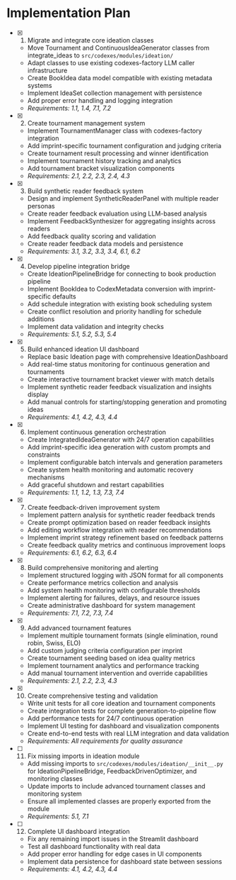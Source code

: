 # Implementation Plan

- [x] 1. Migrate and integrate core ideation classes
  - Move Tournament and ContinuousIdeaGenerator classes from integrate_ideas to `src/codexes/modules/ideation/`
  - Adapt classes to use existing codexes-factory LLM caller infrastructure
  - Create BookIdea data model compatible with existing metadata systems
  - Implement IdeaSet collection management with persistence
  - Add proper error handling and logging integration
  - _Requirements: 1.1, 1.4, 7.1, 7.2_

- [x] 2. Create tournament management system
  - Implement TournamentManager class with codexes-factory integration
  - Add imprint-specific tournament configuration and judging criteria
  - Create tournament result processing and winner identification
  - Implement tournament history tracking and analytics
  - Add tournament bracket visualization components
  - _Requirements: 2.1, 2.2, 2.3, 2.4, 4.3_

- [x] 3. Build synthetic reader feedback system
  - Design and implement SyntheticReaderPanel with multiple reader personas
  - Create reader feedback evaluation using LLM-based analysis
  - Implement FeedbackSynthesizer for aggregating insights across readers
  - Add feedback quality scoring and validation
  - Create reader feedback data models and persistence
  - _Requirements: 3.1, 3.2, 3.3, 3.4, 6.1, 6.2_

- [x] 4. Develop pipeline integration bridge
  - Create IdeationPipelineBridge for connecting to book production pipeline
  - Implement BookIdea to CodexMetadata conversion with imprint-specific defaults
  - Add schedule integration with existing book scheduling system
  - Create conflict resolution and priority handling for schedule additions
  - Implement data validation and integrity checks
  - _Requirements: 5.1, 5.2, 5.3, 5.4_

- [x] 5. Build enhanced ideation UI dashboard
  - Replace basic Ideation page with comprehensive IdeationDashboard
  - Add real-time status monitoring for continuous generation and tournaments
  - Create interactive tournament bracket viewer with match details
  - Implement synthetic reader feedback visualization and insights display
  - Add manual controls for starting/stopping generation and promoting ideas
  - _Requirements: 4.1, 4.2, 4.3, 4.4_

- [x] 6. Implement continuous generation orchestration
  - Create IntegratedIdeaGenerator with 24/7 operation capabilities
  - Add imprint-specific idea generation with custom prompts and constraints
  - Implement configurable batch intervals and generation parameters
  - Create system health monitoring and automatic recovery mechanisms
  - Add graceful shutdown and restart capabilities
  - _Requirements: 1.1, 1.2, 1.3, 7.3, 7.4_

- [x] 7. Create feedback-driven improvement system
  - Implement pattern analysis for synthetic reader feedback trends
  - Create prompt optimization based on reader feedback insights
  - Add editing workflow integration with reader recommendations
  - Implement imprint strategy refinement based on feedback patterns
  - Create feedback quality metrics and continuous improvement loops
  - _Requirements: 6.1, 6.2, 6.3, 6.4_

- [x] 8. Build comprehensive monitoring and alerting
  - Implement structured logging with JSON format for all components
  - Create performance metrics collection and analysis
  - Add system health monitoring with configurable thresholds
  - Implement alerting for failures, delays, and resource issues
  - Create administrative dashboard for system management
  - _Requirements: 7.1, 7.2, 7.3, 7.4_

- [x] 9. Add advanced tournament features
  - Implement multiple tournament formats (single elimination, round robin, Swiss, ELO)
  - Add custom judging criteria configuration per imprint
  - Create tournament seeding based on idea quality metrics
  - Implement tournament analytics and performance tracking
  - Add manual tournament intervention and override capabilities
  - _Requirements: 2.1, 2.2, 2.3, 4.3_

- [x] 10. Create comprehensive testing and validation
  - Write unit tests for all core ideation and tournament components
  - Create integration tests for complete generation-to-pipeline flow
  - Add performance tests for 24/7 continuous operation
  - Implement UI testing for dashboard and visualization components
  - Create end-to-end tests with real LLM integration and data validation
  - _Requirements: All requirements for quality assurance_

- [ ] 11. Fix missing imports in ideation module
  - Add missing imports to `src/codexes/modules/ideation/__init__.py` for IdeationPipelineBridge, FeedbackDrivenOptimizer, and monitoring classes
  - Update imports to include advanced tournament classes and monitoring system
  - Ensure all implemented classes are properly exported from the module
  - _Requirements: 5.1, 7.1_

- [ ] 12. Complete UI dashboard integration
  - Fix any remaining import issues in the Streamlit dashboard
  - Test all dashboard functionality with real data
  - Add proper error handling for edge cases in UI components
  - Implement data persistence for dashboard state between sessions
  - _Requirements: 4.1, 4.2, 4.3, 4.4_